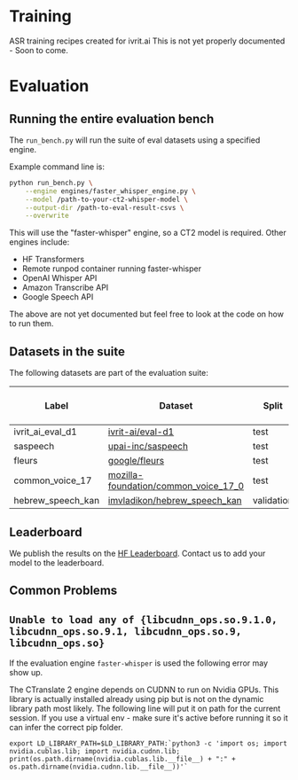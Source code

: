 # Training

ASR training recipes created for ivrit.ai
This is not yet properly documented - Soon to come.

# Evaluation

## Running the entire evaluation bench

The `run_bench.py` will run the suite of eval datasets using a specified engine.

Example command line is:

```bash
python run_bench.py \
    --engine engines/faster_whisper_engine.py \
    --model /path-to-your-ct2-whisper-model \
    --output-dir /path-to-eval-result-csvs \
    --overwrite
```

This will use the "faster-whisper" engine, so a CT2 model is required.
Other engines include:

- HF Transformers
- Remote runpod container running faster-whisper
- OpenAI Whisper API
- Amazon Transcribe API
- Google Speech API

The above are not yet documented but feel free to look at the code on how to run them.

## Datasets in the suite

The following datasets are part of the evaluation suite:

| Label             | Dataset                                                                                                      | Split      | Text Column   | Dataset Configuration Name | Gated |
| ----------------- | ------------------------------------------------------------------------------------------------------------ | ---------- | ------------- | -------------------------- | ----- |
| ivrit_ai_eval_d1  | [ivrit-ai/eval-d1](https://huggingface.co/datasets/ivrit-ai/eval-d1)                                         | test       | text          | -                          | ❌    |
| saspeech          | [upai-inc/saspeech](https://huggingface.co/datasets/ivrit-ai/saspeech)                                       | test       | text          | -                          | ❌    |
| fleurs            | [google/fleurs](https://huggingface.co/datasets/google/fleurs)                                               | test       | transcription | he_il                      | ❌    |
| common_voice_17   | [mozilla-foundation/common_voice_17_0](https://huggingface.co/datasets/mozilla-foundation/common_voice_17_0) | test       | sentence      | he                         | ✅    |
| hebrew_speech_kan | [imvladikon/hebrew_speech_kan](https://huggingface.co/datasets/imvladikon/hebrew_speech_kan)                 | validation | sentence      | -                          | ❌    |

## Leaderboard

We publish the results on the [HF Leaderboard](https://huggingface.co/spaces/ivrit-ai/hebrew-transcription-leaderboard).
Contact us to add your model to the leaderboard.

## Common Problems

## `Unable to load any of {libcudnn_ops.so.9.1.0, libcudnn_ops.so.9.1, libcudnn_ops.so.9, libcudnn_ops.so}`

If the evaluation engine `faster-whisper` is used the following error may show up.

The CTranslate 2 engine depends on CUDNN to run on Nvidia GPUs. This library is actually installed already using pip but is not on the dynamic library path most likely.
The following line will put it on path for the current session. If you use a virtual env - make sure it's active before running it so it can infer the correct pip folder.

```
export LD_LIBRARY_PATH=$LD_LIBRARY_PATH:`python3 -c 'import os; import nvidia.cublas.lib; import nvidia.cudnn.lib; print(os.path.dirname(nvidia.cublas.lib.__file__) + ":" + os.path.dirname(nvidia.cudnn.lib.__file__))'`
```
